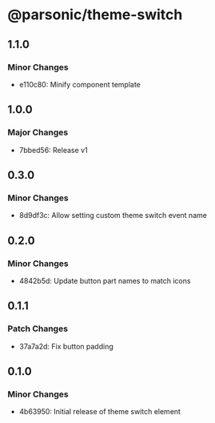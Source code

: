 # @parsonic/theme-switch

## 1.1.0

### Minor Changes

- e110c80: Minify component template

## 1.0.0

### Major Changes

- 7bbed56: Release v1

## 0.3.0

### Minor Changes

- 8d9df3c: Allow setting custom theme switch event name

## 0.2.0

### Minor Changes

- 4842b5d: Update button part names to match icons

## 0.1.1

### Patch Changes

- 37a7a2d: Fix button padding

## 0.1.0

### Minor Changes

- 4b63950: Initial release of theme switch element
